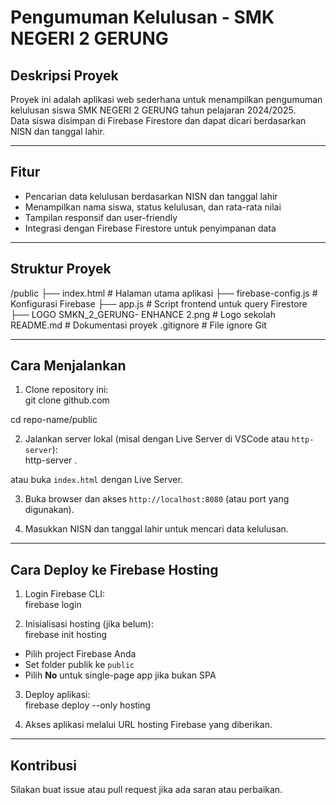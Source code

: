 # Pengumuman Kelulusan - SMK NEGERI 2 GERUNG

## Deskripsi Proyek

Proyek ini adalah aplikasi web sederhana untuk menampilkan pengumuman kelulusan siswa SMK NEGERI 2 GERUNG tahun pelajaran 2024/2025.  
Data siswa disimpan di Firebase Firestore dan dapat dicari berdasarkan NISN dan tanggal lahir.

---

## Fitur

- Pencarian data kelulusan berdasarkan NISN dan tanggal lahir
- Menampilkan nama siswa, status kelulusan, dan rata-rata nilai
- Tampilan responsif dan user-friendly
- Integrasi dengan Firebase Firestore untuk penyimpanan data

---

## Struktur Proyek

/public
├── index.html # Halaman utama aplikasi
├── firebase-config.js # Konfigurasi Firebase
├── app.js # Script frontend untuk query Firestore
├── LOGO SMKN_2_GERUNG- ENHANCE 2.png # Logo sekolah
README.md # Dokumentasi proyek
.gitignore # File ignore Git

---

## Cara Menjalankan

1. Clone repository ini:  
   git clone
   github.com

cd repo-name/public

2. Jalankan server lokal (misal dengan Live Server di VSCode atau `http-server`):  
   http-server .

atau buka `index.html` dengan Live Server.

3. Buka browser dan akses `http://localhost:8080` (atau port yang digunakan).

4. Masukkan NISN dan tanggal lahir untuk mencari data kelulusan.

---

## Cara Deploy ke Firebase Hosting

1. Login Firebase CLI:  
   firebase login

2. Inisialisasi hosting (jika belum):  
   firebase init hosting

- Pilih project Firebase Anda
- Set folder publik ke `public`
- Pilih **No** untuk single-page app jika bukan SPA

3. Deploy aplikasi:  
   firebase deploy --only hosting

4. Akses aplikasi melalui URL hosting Firebase yang diberikan.

---

## Kontribusi

Silakan buat issue atau pull request jika ada saran atau perbaikan.
